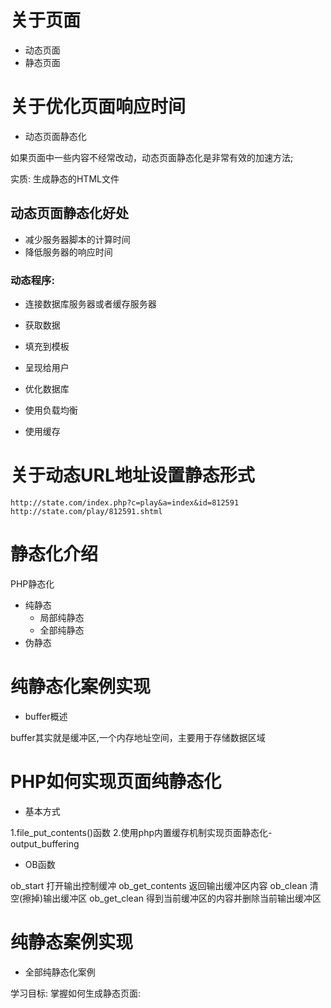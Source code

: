# 关于页面

- 动态页面
- 静态页面

# 关于优化页面响应时间

- 动态页面静态化

如果页面中一些内容不经常改动，动态页面静态化是非常有效的加速方法;

实质:
	生成静态的HTML文件

## 动态页面静态化好处

- 减少服务器脚本的计算时间
- 降低服务器的响应时间

### 动态程序:

- 连接数据库服务器或者缓存服务器
- 获取数据
- 填充到模板
- 呈现给用户

- 优化数据库
- 使用负载均衡
- 使用缓存

# 关于动态URL地址设置静态形式

```
http://state.com/index.php?c=play&a=index&id=812591
http://state.com/play/812591.shtml
```

# 静态化介绍

PHP静态化
- 纯静态 
  - 局部纯静态
  - 全部纯静态
- 伪静态

# 纯静态化案例实现

- buffer概述

buffer其实就是缓冲区,一个内存地址空间，主要用于存储数据区域

# PHP如何实现页面纯静态化

- 基本方式

1.file_put_contents()函数
2.使用php内置缓存机制实现页面静态化-output_buffering

- OB函数

ob_start 			打开输出控制缓冲
ob_get_contents 	返回输出缓冲区内容
ob_clean 			清空(擦掉)输出缓冲区
ob_get_clean 		得到当前缓冲区的内容并删除当前输出缓冲区

# 纯静态案例实现

- 全部纯静态化案例

学习目标:
掌握如何生成静态页面:

